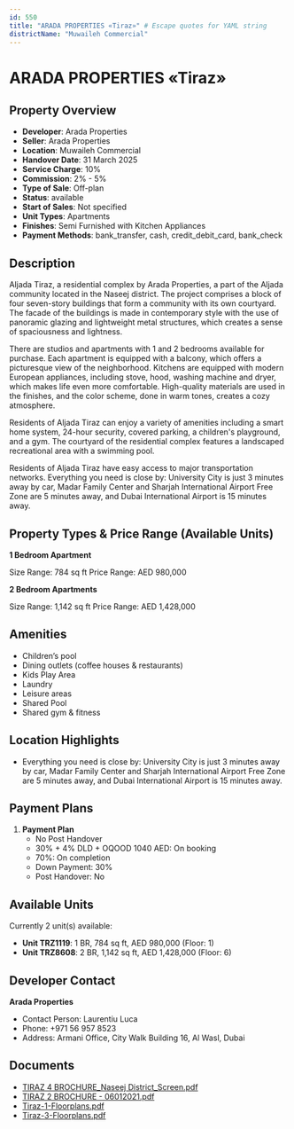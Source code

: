 ```yaml
---
id: 550
title: "ARADA PROPERTIES «Tiraz»" # Escape quotes for YAML string
districtName: "Muwaileh Commercial"
---
```


# ARADA PROPERTIES «Tiraz»

## Property Overview
- **Developer**: Arada Properties
- **Seller**: Arada Properties
- **Location**: Muwaileh Commercial
- **Handover Date**: 31 March 2025
- **Service Charge**: 10%
- **Commission**: 2% - 5%
- **Type of Sale**: Off-plan
- **Status**: available
- **Start of Sales**: Not specified
- **Unit Types**: Apartments
- **Finishes**: Semi Furnished with Kitchen Appliances
- **Payment Methods**: bank_transfer, cash, credit_debit_card, bank_check

## Description
Aljada Tiraz, a residential complex by Arada Properties, a part of the Aljada community located in the Naseej district. The project comprises a block of four seven-story buildings that form a community with its own courtyard. The facade of the buildings is made in contemporary style with the use of panoramic glazing and lightweight metal structures, which creates a sense of spaciousness and lightness.

There are studios and apartments with 1 and 2 bedrooms available for purchase. Each apartment is equipped with a balcony, which offers a picturesque view of the neighborhood. Kitchens are equipped with modern European appliances, including stove, hood, washing machine and dryer, which makes life even more comfortable. High-quality materials are used in the finishes, and the color scheme, done in warm tones, creates a cozy atmosphere.

Residents of Aljada Tiraz can enjoy a variety of amenities including a smart home system, 24-hour security, covered parking, a children's playground, and a gym. The courtyard of the residential complex features a landscaped recreational area with a swimming pool.

Residents of Aljada Tiraz have easy access to major transportation networks. Everything you need is close by: University City is just 3 minutes away by car, Madar Family Center and Sharjah International Airport Free Zone are 5 minutes away, and Dubai International Airport is 15 minutes away.

## Property Types & Price Range (Available Units)
**1 Bedroom Apartment**

Size Range: 784 sq ft
Price Range: AED 980,000

**2 Bedroom Apartments**

Size Range: 1,142 sq ft
Price Range: AED 1,428,000

## Amenities
- Children’s pool
- Dining outlets  (coffee houses & restaurants)
- Kids Play Area
- Laundry
- Leisure areas
- Shared Pool
- Shared gym & fitness

## Location Highlights
- Everything you need is close by: University City is just 3 minutes away by car, Madar Family Center and Sharjah International Airport Free Zone are 5 minutes away, and Dubai International Airport is 15 minutes away.

## Payment Plans
1. **Payment Plan**
   - No Post Handover
   - 30% + 4% DLD + OQOOD 1040 AED: On booking
   - 70%: On completion
   - Down Payment: 30%
   - Post Handover: No

## Available Units
Currently 2 unit(s) available:
- **Unit TRZ1119**: 1 BR, 784 sq ft, AED 980,000 (Floor: 1)
- **Unit TRZ8608**: 2 BR, 1,142 sq ft, AED 1,428,000 (Floor: 6)

## Developer Contact
**Arada Properties**
- Contact Person: Laurentiu Luca
- Phone: +971 56 957 8523
- Address: Armani Office, City Walk Building 16, Al Wasl, Dubai

## Documents
- [TIRAZ 4 BROCHURE_Naseej District_Screen.pdf](https://cdn.geniemap.net/2023/11/13/cBvfZAKBHAJ0CROsXgjhQ0xzQ2FWrG9wKLX80vZn.pdf)
- [TIRAZ 2 BROCHURE - 06012021.pdf](https://cdn.geniemap.net/2023/11/13/gQ2D2YzTEVmPOm9vK2vWgg5hmZR6kqRcOTPd9KOM.pdf)
- [Tiraz-1-Floorplans.pdf](https://cdn.geniemap.net/2023/11/13/G3RCy2Z2RLMpoJXEOH4skDeFDoNp2emgoieQ6mO8.pdf)
- [Tiraz-3-Floorplans.pdf](https://cdn.geniemap.net/2023/11/13/LxfBltHIiq6t7oZa03ujvlQGVgZtXAKzubj4nafy.pdf)
